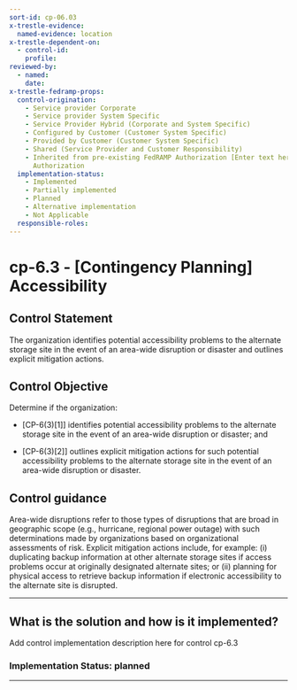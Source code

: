 ```yaml
---
sort-id: cp-06.03
x-trestle-evidence:
  named-evidence: location
x-trestle-dependent-on:
  - control-id:
    profile:
reviewed-by:
  - named:
    date:
x-trestle-fedramp-props:
  control-origination:
    - Service provider Corporate
    - Service provider System Specific
    - Service Provider Hybrid (Corporate and System Specific)
    - Configured by Customer (Customer System Specific)
    - Provided by Customer (Customer System Specific)
    - Shared (Service Provider and Customer Responsibility)
    - Inherited from pre-existing FedRAMP Authorization [Enter text here], Date of
      Authorization
  implementation-status:
    - Implemented
    - Partially implemented
    - Planned
    - Alternative implementation
    - Not Applicable
  responsible-roles:
---
```


# cp-6.3 - \[Contingency Planning\] Accessibility

## Control Statement

The organization identifies potential accessibility problems to the alternate storage site in the event of an area-wide disruption or disaster and outlines explicit mitigation actions.

## Control Objective

Determine if the organization:

- \[CP-6(3)[1]\] identifies potential accessibility problems to the alternate storage site in the event of an area-wide disruption or disaster; and

- \[CP-6(3)[2]\] outlines explicit mitigation actions for such potential accessibility problems to the alternate storage site in the event of an area-wide disruption or disaster.

## Control guidance

Area-wide disruptions refer to those types of disruptions that are broad in geographic scope (e.g., hurricane, regional power outage) with such determinations made by organizations based on organizational assessments of risk. Explicit mitigation actions include, for example: (i) duplicating backup information at other alternate storage sites if access problems occur at originally designated alternate sites; or (ii) planning for physical access to retrieve backup information if electronic accessibility to the alternate site is disrupted.

______________________________________________________________________

## What is the solution and how is it implemented?

Add control implementation description here for control cp-6.3

### Implementation Status: planned

______________________________________________________________________
